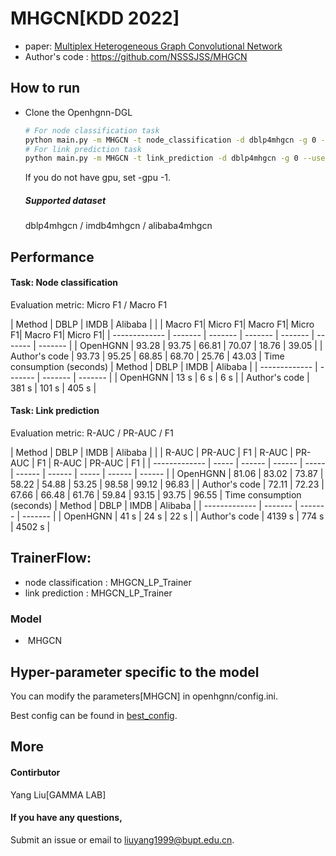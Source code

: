# MHGCN[KDD 2022]

-   paper: [Multiplex Heterogeneous Graph Convolutional Network](https://doi.org/10.1145/3534678.3539482)
-   Author's code : https://github.com/NSSSJSS/MHGCN

## How to run

- Clone the Openhgnn-DGL

  ```bash
  # For node classification task
  python main.py -m MHGCN -t node_classification -d dblp4mhgcn -g 0 --use_best_config
  # For link prediction task
  python main.py -m MHGCN -t link_prediction -d dblp4mhgcn -g 0 --use_best_config
  ```

  If you do not have gpu, set -gpu -1.

  ##### Supported dataset

  dblp4mhgcn / imdb4mhgcn / alibaba4mhgcn



## Performance

#### Task: Node classification

Evaluation metric: Micro F1 / Macro F1

| Method        | DBLP              | IMDB              | Alibaba           |
|               | Macro F1| Micro F1| Macro F1| Micro F1| Macro F1| Micro F1|
| ------------- | ------- | ------- | ------- | ------- | ------- | ------- |
| OpenHGNN      | 93.28   | 93.75   | 66.81   | 70.07   | 18.76   | 39.05   |
| Author's code | 93.73   | 95.25   | 68.85   | 68.70   | 25.76   | 43.03   |
Time consumption (seconds)
| Method        | DBLP    | IMDB    | Alibaba |
| ------------- | ------- | ------- | ------- |
| OpenHGNN      | 13 s    | 6 s     | 6 s     |
| Author's code | 381 s   | 101 s   | 405 s   |


#### Task: Link prediction

Evaluation metric: R-AUC / PR-AUC / F1

| Method        | DBLP                    | IMDB                    | Alibaba                 |
|               | R-AUC | PR-AUC | F1     | R-AUC | PR-AUC | F1     | R-AUC | PR-AUC | F1     |
| ------------- | ----- | ------ | ------ | ----- | ------ | ------ | ----- | ------ | ------ |
| OpenHGNN      | 81.06 | 83.02  | 73.87  | 58.22 | 54.88  | 53.25  | 98.58 | 99.12  | 96.83  |
| Author's code | 72.11 | 72.23  | 67.66  | 66.48 | 61.76  | 59.84  | 93.15 | 93.75  | 96.55  |
Time consumption (seconds)
| Method        | DBLP    | IMDB    | Alibaba |
| ------------- | ------- | ------- | ------- |
| OpenHGNN      | 41 s    | 24 s    | 22 s    |
| Author's code | 4139 s  | 774 s   | 4502 s  |


## TrainerFlow: 
- node classification : MHGCN_LP_Trainer
- link prediction : MHGCN_LP_Trainer
### Model

- ​	MHGCN 

## Hyper-parameter specific to the model

You can modify the parameters[MHGCN] in openhgnn/config.ini. 

Best config can be found in [best_config](../../utils/best_config.py). 

## More

#### Contirbutor

Yang Liu[GAMMA LAB]

#### If you have any questions,

Submit an issue or email to [liuyang1999@bupt.edu.cn](mailto:liuyang1999@bupt.edu.cn).
